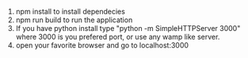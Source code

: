 1. npm install to install dependecies
2. npm run build to run the application
3. If you have python install type "python -m SimpleHTTPServer 3000" where 3000 is you prefered port, or use any wamp like server.
4. open your favorite browser and go to localhost:3000
